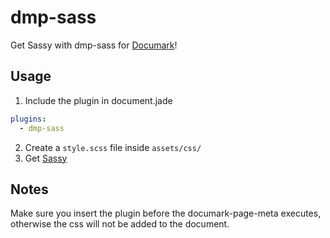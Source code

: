 # dmp-sass
Get Sassy with dmp-sass for [Documark](https://github.com/mauvm/documark)!

## Usage
1. Include the plugin in document.jade
  ```yaml
  plugins:
    - dmp-sass
  ```
2. Create a `style.scss` file inside `assets/css/`
3. Get [Sassy](http://sass-lang.com/guide)

## Notes
Make sure you insert the plugin before the documark-page-meta executes, otherwise the css will not be added to the document.
